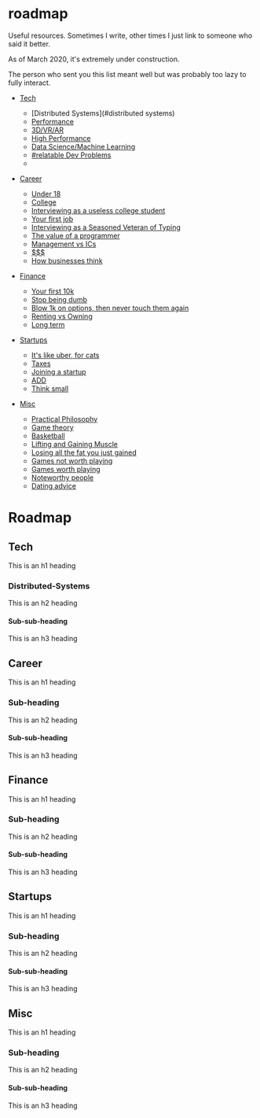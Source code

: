 # roadmap
Useful resources.  Sometimes I write, other times I just link to someone who said it better.

As of March 2020, it's extremely under construction.

The person who sent you this list meant well but was probably too lazy to fully interact.

- [Tech](#heading)
  * [Distributed Systems](#distributed systems)
  * [Performance](#performance)
  * [3D/VR/AR](#3D-VR-AR)
  * [High Performance](#high-performance)
  * [Data Science/Machine Learning](#data-science)
  * [#relatable Dev Problems](#problems)
  * [](#sub-heading)

- [Career](#heading-1)
  * [Under 18](#sub-heading-1)
  * [College](#sub-heading-1)
  * [Interviewing as a useless college student](#sub-heading-1)
  * [Your first job](#sub-heading-1)
  * [Interviewing as a Seasoned Veteran of Typing](#sub-heading-1)
  * [The value of a programmer](#sub-heading-1)
  * [Management vs ICs](#sub-heading-1)
  * [$$$](#sub-heading-1)
  * [How businesses think](#sub-heading-1)

- [Finance](#heading-2)
  * [Your first 10k](#sub-heading-2)
  * [Stop being dumb](#sub-heading-2)
  * [Blow 1k on options, then never touch them again](#sub-heading-2)
  * [Renting vs Owning](#sub-heading-2)
  * [Long term](#sub-heading-2)

- [Startups](#heading-2)
  * [It's like uber, for cats](#sub-heading-2)
  * [Taxes](#sub-heading-2)
  * [Joining a startup](#sub-heading-2)
  * [ADD](#sub-heading-2)
  * [Think small](#sub-heading-2)

- [Misc](#heading-2)
  * [Practical Philosophy](#sub-heading-2)
  * [Game theory](#sub-heading-2)
  * [Basketball](#sub-heading-2)
  * [Lifting and Gaining Muscle](#sub-heading-2)
  * [Losing all the fat you just gained](#sub-heading-2)
  * [Games not worth playing](#sub-heading-2)
  * [Games worth playing](#sub-heading-2)
  * [Noteworthy people](#sub-heading-2)
  * [Dating advice](#sub-heading-2)


# Roadmap

## Tech

This is an h1 heading

### Distributed-Systems

This is an h2 heading

#### Sub-sub-heading

This is an h3 heading

## Career

This is an h1 heading

### Sub-heading

This is an h2 heading

#### Sub-sub-heading

This is an h3 heading

## Finance

This is an h1 heading

### Sub-heading

This is an h2 heading

#### Sub-sub-heading

This is an h3 heading

## Startups

This is an h1 heading

### Sub-heading

This is an h2 heading

#### Sub-sub-heading

This is an h3 heading

## Misc

This is an h1 heading

### Sub-heading

This is an h2 heading

#### Sub-sub-heading

This is an h3 heading